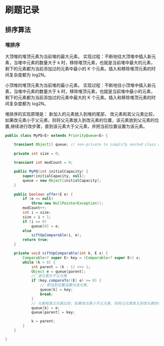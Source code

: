 # 刷题记录

## 排序算法


### 堆排序
大顶堆的堆顶元素为当前堆的最大元素。
实现过程：不断地往大顶堆中插入新元素，当堆中元素的数量大于 k 时，移除堆顶元素，也就是当前堆中最大的元素，剩下的元素都为当前添加过的元素中最小的 K 个元素。插入和移除堆顶元素的时间复杂度都为 log2N。


小顶堆的堆顶元素为当前堆的最小元素。
实现过程：不断地往小顶堆中插入新元素，当堆中元素的数量大于 k 时，移除堆顶元素，也就是当前堆中最小的元素，剩下的元素都为当前添加过的元素中最大的 K 个元素。插入和移除堆顶元素的时间复杂度都为 log2N。


堆排序的实现原理是：
新加入的元素放入到堆的尾部，
改元素和其父元素比较，如果改元素小于父元素，则将父元素放入到改元素的位置，该元素放到父元素的位置,继续进行改步骤，直到该元素大于父元素，并把当前位置设置为该元素。

```java
public class MyPQ<E> extends PriorityQueue<E> {

    transient Object[] queue; // non-private to simplify nested class access
    
    private int size = 0;
    
    transient int modCount = 0;

    public MyPQ(int initialCapacity) {
        super(initialCapacity, null);
        queue = new Object[initialCapacity];
    }
    
    public boolean offer(E e) {
        if (e == null)
            throw new NullPointerException();
        modCount++;
        int i = size;
        size = i + 1;
        if (i == 0)
            queue[0] = e;
        else
            siftUpComparable(i, e);
        return true;
    }

    private void siftUpComparable(int k, E x) {
        Comparable<? super E> key = (Comparable<? super E>) x;
        while (k > 0) {
            int parent = (k - 1) >>> 1;
            Object e = queue[parent];
            // 该元素大于父元素
            if (key.compareTo((E) e) >= 0) {
                // 把当前位置设置为该元素。
                queue[k] = key;
                break;
            }
            // 元素和其父元素比较，如果改元素小于父元素，则将父元素放入到改元素的位置，该元素放到父元素的位置
            queue[k] = e;
            queue[parent] = key;

            k = parent;
        }
    }

}
```


